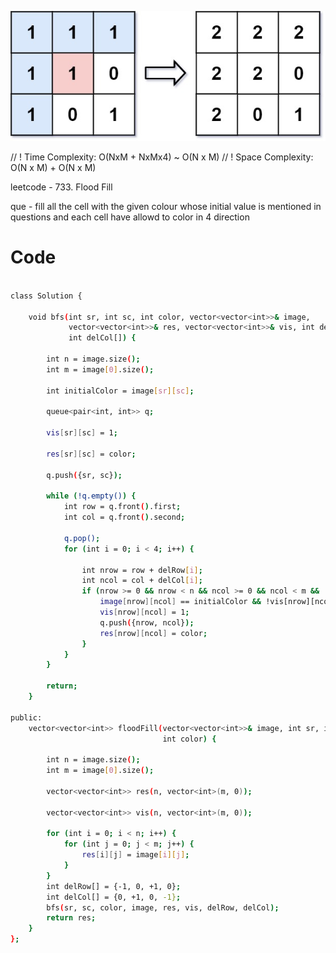 ![alt text](image.png)

// ! Time Complexity: O(NxM + NxMx4) ~ O(N x M)
// ! Space Complexity: O(N x M) + O(N x M)

leetcode - 733. Flood Fill 

que - fill all the cell with the given colour whose initial value is mentioned in questions and each cell have allowd to color in 4 direction 

# Code

```bash

class Solution {

    void bfs(int sr, int sc, int color, vector<vector<int>>& image,
             vector<vector<int>>& res, vector<vector<int>>& vis, int delRow[],
             int delCol[]) {

        int n = image.size();
        int m = image[0].size();

        int initialColor = image[sr][sc];

        queue<pair<int, int>> q;

        vis[sr][sc] = 1;

        res[sr][sc] = color;

        q.push({sr, sc});

        while (!q.empty()) {
            int row = q.front().first;
            int col = q.front().second;

            q.pop();
            for (int i = 0; i < 4; i++) {

                int nrow = row + delRow[i];
                int ncol = col + delCol[i];
                if (nrow >= 0 && nrow < n && ncol >= 0 && ncol < m &&
                    image[nrow][ncol] == initialColor && !vis[nrow][ncol]) {
                    vis[nrow][ncol] = 1;
                    q.push({nrow, ncol});
                    res[nrow][ncol] = color;
                }
            }
        }

        return;
    }

public:
    vector<vector<int>> floodFill(vector<vector<int>>& image, int sr, int sc,
                                  int color) {

        int n = image.size();
        int m = image[0].size();

        vector<vector<int>> res(n, vector<int>(m, 0));

        vector<vector<int>> vis(n, vector<int>(m, 0));

        for (int i = 0; i < n; i++) {
            for (int j = 0; j < m; j++) {
                res[i][j] = image[i][j];
            }
        }
        int delRow[] = {-1, 0, +1, 0};
        int delCol[] = {0, +1, 0, -1};
        bfs(sr, sc, color, image, res, vis, delRow, delCol);
        return res;
    }
};

```